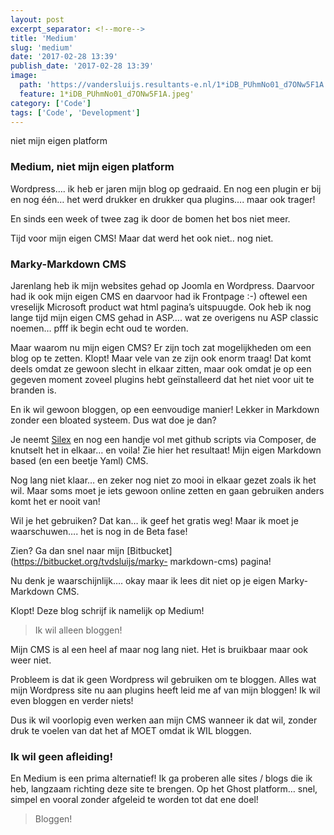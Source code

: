 ```yaml
---
layout: post
excerpt_separator: <!--more-->
title: 'Medium'
slug: 'medium'
date: '2017-02-28 13:39'
publish_date: '2017-02-28 13:39'
image:
  path: 'https://vandersluijs.resultants-e.nl/1*iDB_PUhmNo01_d7ONw5F1A.jpeg'
  feature: 1*iDB_PUhmNo01_d7ONw5F1A.jpeg'
category: ['Code']
tags: ['Code', 'Development']
---
```

niet mijn eigen platform
<!--more-->

### Medium, niet mijn eigen platform

Wordpress…. ik heb er jaren mijn blog op gedraaid. En nog een plugin er bij en
nog één… het werd drukker en drukker qua plugins…. maar ook trager!

En sinds een week of twee zag ik door de bomen het bos niet meer.

Tijd voor mijn eigen CMS! Maar dat werd het ook niet.. nog niet.

### Marky-Markdown CMS

Jarenlang heb ik mijn websites gehad op Joomla en Wordpress. Daarvoor had ik
ook mijn eigen CMS en daarvoor had ik Frontpage :-) oftewel een vreselijk
Microsoft product wat html pagina’s uitspuugde. Ook heb ik nog lange tijd mijn
eigen CMS gehad in ASP…. wat ze overigens nu ASP classic noemen… pfff ik begin
echt oud te worden.

Maar waarom nu mijn eigen CMS? Er zijn toch zat mogelijkheden om een blog op
te zetten. Klopt! Maar vele van ze zijn ook enorm traag! Dat komt deels omdat
ze gewoon slecht in elkaar zitten, maar ook omdat je op een gegeven moment
zoveel plugins hebt geïnstalleerd dat het niet voor uit te branden is.

En ik wil gewoon bloggen, op een eenvoudige manier! Lekker in Markdown zonder
een bloated systeem. Dus wat doe je dan?

Je neemt [Silex](http://silex.sensiolabs.org/) en nog een handje vol met
github scripts via Composer, de knutselt het in elkaar… en voila! Zie hier het
resultaat! Mijn eigen Markdown based (en een beetje Yaml) CMS.

Nog lang niet klaar… en zeker nog niet zo mooi in elkaar gezet zoals ik het
wil. Maar soms moet je iets gewoon online zetten en gaan gebruiken anders komt
het er nooit van!

Wil je het gebruiken? Dat kan… ik geef het gratis weg! Maar ik moet je
waarschuwen…. het is nog in de Beta fase!

Zien? Ga dan snel naar mijn [Bitbucket](https://bitbucket.org/tvdsluijs/marky-
markdown-cms) pagina!

Nu denk je waarschijnlijk…. okay maar ik lees dit niet op je eigen Marky-
Markdown CMS.

Klopt! Deze blog schrijf ik namelijk op Medium!

> Ik wil alleen bloggen!

Mijn CMS is al een heel af maar nog lang niet. Het is bruikbaar maar ook weer
niet.

Probleem is dat ik geen Wordpress wil gebruiken om te bloggen. Alles wat mijn
Wordpress site nu aan plugins heeft leid me af van mijn bloggen! Ik wil even
bloggen en verder niets!

Dus ik wil voorlopig even werken aan mijn CMS wanneer ik dat wil, zonder druk
te voelen van dat het af MOET omdat ik WIL bloggen.

### Ik wil geen afleiding!

En Medium is een prima alternatief! Ik ga proberen alle sites / blogs die ik
heb, langzaam richting deze site te brengen. Op het Ghost platform… snel,
simpel en vooral zonder afgeleid te worden tot dat ene doel!

> Bloggen!

